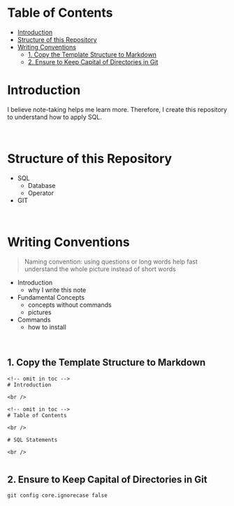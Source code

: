 <!-- omit in toc -->
# Table of Contents
- [Introduction](#introduction)
- [Structure of this Repository](#structure-of-this-repository)
- [Writing Conventions](#writing-conventions)
  - [1. Copy the Template Structure to Markdown](#1-copy-the-template-structure-to-markdown)
  - [2. Ensure to Keep Capital of Directories in Git](#2-ensure-to-keep-capital-of-directories-in-git)


# Introduction
I believe note-taking helps me learn more. Therefore, I create this repository to understand how to apply SQL.

<br />

# Structure of this Repository
* SQL
  * Database
  * Operator
* GIT

  

<br />

# Writing Conventions

> Naming convention: using questions or long words help fast understand the whole picture instead of short words

* Introduction
  * why I write this note
* Fundamental Concepts
  * concepts without commands
  * pictures
* Commands 
  * how to install

<br />

## 1. Copy the Template Structure to Markdown

```
<!-- omit in toc -->
# Introduction

<br />

<!-- omit in toc -->
# Table of Contents

<br />

# SQL Statements

<br />


```

## 2. Ensure to Keep Capital of Directories in Git
```
git config core.ignorecase false
```

